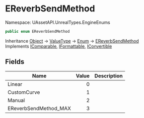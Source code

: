 # EReverbSendMethod

Namespace: UAssetAPI.UnrealTypes.EngineEnums

```csharp
public enum EReverbSendMethod
```

Inheritance [Object](https://docs.microsoft.com/en-us/dotnet/api/system.object) → [ValueType](https://docs.microsoft.com/en-us/dotnet/api/system.valuetype) → [Enum](https://docs.microsoft.com/en-us/dotnet/api/system.enum) → [EReverbSendMethod](./uassetapi.unrealtypes.engineenums.ereverbsendmethod.md)<br>
Implements [IComparable](https://docs.microsoft.com/en-us/dotnet/api/system.icomparable), [IFormattable](https://docs.microsoft.com/en-us/dotnet/api/system.iformattable), [IConvertible](https://docs.microsoft.com/en-us/dotnet/api/system.iconvertible)

## Fields

| Name | Value | Description |
| --- | --: | --- |
| Linear | 0 |  |
| CustomCurve | 1 |  |
| Manual | 2 |  |
| EReverbSendMethod_MAX | 3 |  |
